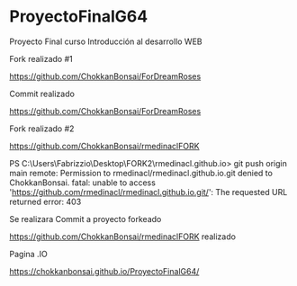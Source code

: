 # ProyectoFinalG64
Proyecto Final curso Introducción al desarrollo WEB


Fork realizado #1

https://github.com/ChokkanBonsai/ForDreamRoses

Commit realizado

https://github.com/ChokkanBonsai/ForDreamRoses


Fork realizado #2

https://github.com/ChokkanBonsai/rmedinaclFORK

PS C:\Users\Fabrizzio\Desktop\FORK2\rmedinacl.github.io> git push origin main
remote: Permission to rmedinacl/rmedinacl.github.io.git denied to ChokkanBonsai.
fatal: unable to access 'https://github.com/rmedinacl/rmedinacl.github.io.git/': The requested URL returned error: 403

Se realizara Commit a proyecto forkeado

https://github.com/ChokkanBonsai/rmedinaclFORK realizado


Pagina .IO

https://chokkanbonsai.github.io/ProyectoFinalG64/



